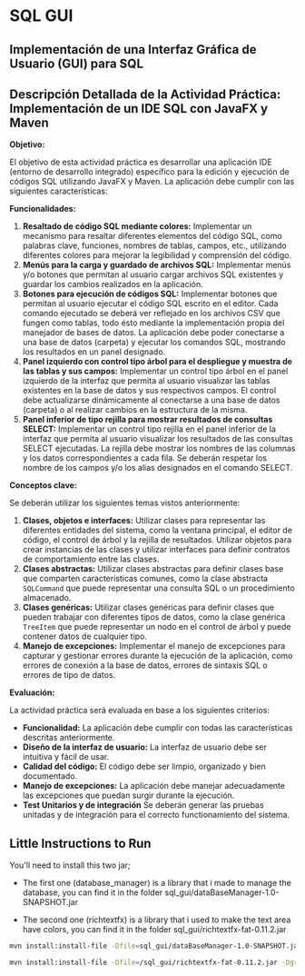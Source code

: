 # SQL GUI

## Implementación de una Interfaz Gráfica de Usuario (GUI) para SQL

## Descripción Detallada de la Actividad Práctica: Implementación de un IDE SQL con JavaFX y Maven


**Objetivo:**

El objetivo de esta actividad práctica es desarrollar una aplicación IDE (entorno de desarrollo integrado) específico para la edición y ejecución de códigos SQL utilizando JavaFX y Maven. La aplicación debe cumplir con las siguientes características:

**Funcionalidades:**

  1. **Resaltado de código SQL mediante colores:** Implementar un mecanismo para resaltar diferentes elementos del código SQL, como palabras clave, funciones, nombres de tablas, campos, etc., utilizando diferentes colores para mejorar la legibilidad y comprensión del código.
  2. **Menús para la carga y guardado de archivos SQL:** Implementar menús y/o botones que permitan al usuario cargar archivos SQL existentes y guardar los cambios realizados en la aplicación.
  3. **Botones para ejecución de códigos SQL:** Implementar botones que permitan al usuario ejecutar el código SQL escrito en el editor. Cada comando ejecutado se deberá ver reflejado en los archivos CSV que fungen como tablas, todo ésto mediante la implementación propia del manejador de bases de datos. La aplicación debe poder conectarse a una base de datos (carpeta) y ejecutar los comandos SQL, mostrando los resultados en un panel designado.
  4. **Panel izquierdo con control tipo árbol para el despliegue y muestra de las tablas y sus campos:** Implementar un control tipo árbol en el panel izquierdo de la interfaz que permita al usuario visualizar las tablas existentes en la base de datos y sus respectivos campos. El control debe actualizarse dinámicamente al conectarse a una base de datos (carpeta) o al realizar cambios en la estructura de la misma.
  5. **Panel inferior de tipo rejilla para mostrar resultados de consultas SELECT:** Implementar un control tipo rejilla en el panel inferior de la interfaz que permita al usuario visualizar los resultados de las consultas SELECT ejecutadas. La rejilla debe mostrar los nombres de las columnas y los datos correspondientes a cada fila. Se deberán respetar los nombre de los campos y/o los alias designados en el comando SELECT.

**Conceptos clave:**

Se deberán utilizar los siguientes temas vistos anteriormente:

  1. **Clases, objetos e interfaces:** Utilizar clases para representar las diferentes entidades del sistema, como la ventana principal, el editor de código, el control de árbol y la rejilla de resultados. Utilizar objetos para crear instancias de las clases y utilizar interfaces para definir contratos de comportamiento entre las clases.
  2. **Clases abstractas:** Utilizar clases abstractas para definir clases base que comparten características comunes, como la clase abstracta `SQLCommand` que puede representar una consulta SQL o un procedimiento almacenado.
  3. **Clases genéricas:** Utilizar clases genéricas para definir clases que pueden trabajar con diferentes tipos de datos, como la clase genérica `TreeItem` que puede representar un nodo en el control de árbol y puede contener datos de cualquier tipo.
  4. **Manejo de excepciones:** Implementar el manejo de excepciones para capturar y gestionar errores durante la ejecución de la aplicación, como errores de conexión a la base de datos, errores de sintaxis SQL o errores de tipo de datos.

**Evaluación:**

La actividad práctica será evaluada en base a los siguientes criterios:

* **Funcionalidad:** La aplicación debe cumplir con todas las características descritas anteriormente.
* **Diseño de la interfaz de usuario:** La interfaz de usuario debe ser intuitiva y fácil de usar.
* **Calidad del código:** El código debe ser limpio, organizado y bien documentado.
* **Manejo de excepciones:** La aplicación debe manejar adecuadamente las excepciones que puedan surgir durante la ejecución.
* **Test Unitarios y de integración** Se deberán generar las pruebas unitadas y de integración para el correcto functionamiento del sistema.

## Little Instructions to Run

You'll need to install this two jar;

* The first one (database_manager) is a library that i made to manage the database, you can find it in the folder sql_gui/dataBaseManager-1.0-SNAPSHOT.jar

* The second one (richtextfx) is a library that i used to make the text area have colors, you can find it in the folder sql_gui/richtextfx-fat-0.11.2.jar

``` bash
mvn install:install-file -Dfile=sql_gui/dataBaseManager-1.0-SNAPSHOT.jar -DgroupId=edu.upvictoria.fpoo -DartifactId=database_manager -Dversion=1.0 -Dpackaging=jar

mvn install:install-file -Dfile=/sql_gui/richtextfx-fat-0.11.2.jar -DgroupId=org.fxmisc.richtext -DartifactId=richtextfx -Dversion=0.11.2 -Dpackaging=jar
```
<!-- 
 I execute this bc i do it wherever i want:

 mvn install:install-file -Dfile=/home/richy/Documents/sql_gui/sql_gui/dataBaseManager-1.0-SNAPSHOT.jar -DgroupId=edu.upvictoria.fpoo -DartifactId=database_manager -Dversion=1.0 -Dpackaging=jar 

 mvn install:install-file -Dfile=/home/richy/Documents/sql_gui/sql_gui/richtextfx-fat-0.11.2.jar -DgroupId=org.fxmisc.richtext -DartifactId=richtextfx -Dversion=0.11.2 -Dpackaging=jar
 -->